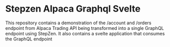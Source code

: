 # Stepzen Alpaca Graphql Svelte

This repository contains a demonstration of the /account and /orders endpoint from Alpaca Trading API being transformed into a single GraphQL endpoint using StepZen. It also contains a svelte application that consumes the GraphQL endpoint